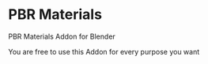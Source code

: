 # PBR Materials
PBR Materials Addon for Blender

You are free to use this Addon for every purpose you want
